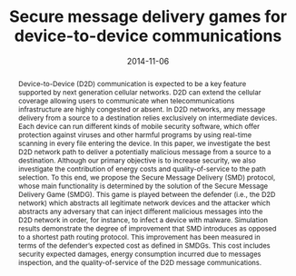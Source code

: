 ---
title: "Secure message delivery games for device-to-device communications"
abstract: "Device-to-Device (D2D) communication is expected to be a key feature supported by next generation cellular networks. D2D can extend the cellular coverage allowing users to communicate when telecommunications infrastructure are highly congested or absent. In D2D networks, any message delivery from a source to a destination relies exclusively on intermediate devices. Each device can run different kinds of mobile security software, which offer protection against viruses and other harmful programs by using real-time scanning in every file entering the device. In this paper, we investigate the best D2D network path to deliver a potentially malicious message from a source to a destination. Although our primary objective is to increase security, we also investigate the contribution of energy costs and quality-of-service to the path selection. To this end, we propose the Secure Message Delivery (SMD) protocol, whose main functionality is determined by the solution of the Secure Message Delivery Game (SMDG). This game is played between the defender (i.e., the D2D network) which abstracts all legitimate network devices and the attacker which abstracts any adversary that can inject different malicious messages into the D2D network in order, for instance, to infect a device with malware. Simulation results demonstrate the degree of improvement that SMD introduces as opposed to a shortest path routing protocol. This improvement has been measured in terms of the defender’s expected cost as defined in SMDGs. This cost includes security expected damages, energy consumption incurred due to messages inspection, and the quality-of-service of the D2D message communications."
collection: publications
permalink: /publication/panaousis2014secure
date: 2014-11-06
venue: '2014 International Conference on Decision and Game Theory for Security'
paperurl: '/files/pdf/papers/panaousis2014secure.pdf'
slidesurl: 'slides/panaousis2014secure-slides.pdf'
link: 'https://doi.org/10.1007/978-3-319-12601-2_11'
citation: 'Emmanouil Panaousis, Tansu Alpcan, Hossein Fereidooni, Mauro Conti (2014). 
	&quot;Secure message delivery games for device-to-device communications.&quot;
	<i>International Conference on Decision and Game Theory for Security (GameSec 2014)</i>.'
---